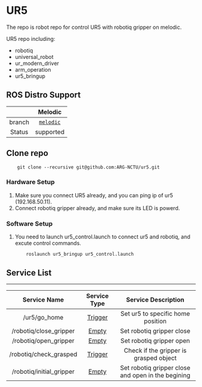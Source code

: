 # UR5

The repo is robot repo for control UR5 with robotiq gripper on melodic.

UR5 repo including:
* robotiq
* universal_robot
* ur_modern_driver
* arm_operation
* ur5_bringup

## ROS Distro Support

|         | Melodic |
|:-------:|:-------:|
| branch | [`melodic`](https://github.com/ARG-NCTU/ur5/tree/melodic) |
| Status | supported | 

## Clone repo

```
    git clone --recursive git@github.com:ARG-NCTU/ur5.git
```

### Hardware Setup

1. Make sure you connect UR5 already, and you can ping ip of ur5 (192.168.50.11).
2. Connect robotiq gripper already, and make sure its LED is powerd.

### Software Setup

1. You need to launch ur5_control.launch to connect ur5 and robotiq, and excute control commands.
    ```
        roslaunch ur5_bringup ur5_control.launch
    ```

## Service List

---

| Service Name | Service Type | Service Description |
|:--------:|:--------:|:--------:|
| /ur5/go_home | [Trigger](http://docs.ros.org/en/melodic/api/std_srvs/html/srv/Trigger.html) | Set ur5 to specific home position |
| /robotiq/close_gripper | [Empty](http://docs.ros.org/en/api/std_srvs/html/srv/Empty.html) | Set robotiq gripper close |
| /robotiq/open_gripper | [Empty](http://docs.ros.org/en/api/std_srvs/html/srv/Empty.html) | Set robotiq gripper open |
| /robotiq/check_grasped | [Trigger](http://docs.ros.org/en/melodic/api/std_srvs/html/srv/Trigger.html) | Check if the gripper is grasped object |
| /robotiq/initial_gripper | [Empty](http://docs.ros.org/en/api/std_srvs/html/srv/Empty.html) | Set robotiq gripper close and open in the begining |
